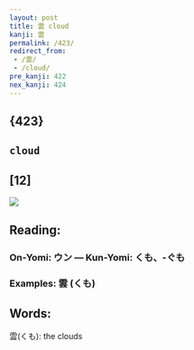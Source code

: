 ```yaml
---
layout: post
title: 雲 cloud
kanji: 雲
permalink: /423/
redirect_from:
 - /雲/
 - /cloud/
pre_kanji: 422
nex_kanji: 424
---
```


## {423}

## `cloud`

## [12]

<div class="stroke"><img src="E99BB2.png" /></div>

## Reading:

### On-Yomi: ウン &mdash; Kun-Yomi: くも、-ぐも

### Examples: 雲 (くも)

## Words:

雲(くも): the clouds
